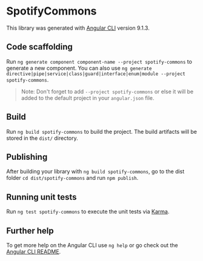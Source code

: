 # SpotifyCommons

This library was generated with [Angular CLI](https://github.com/angular/angular-cli) version 9.1.3.

## Code scaffolding

Run `ng generate component component-name --project spotify-commons` to generate a new component. You can also use `ng generate directive|pipe|service|class|guard|interface|enum|module --project spotify-commons`.
> Note: Don't forget to add `--project spotify-commons` or else it will be added to the default project in your `angular.json` file. 

## Build

Run `ng build spotify-commons` to build the project. The build artifacts will be stored in the `dist/` directory.

## Publishing

After building your library with `ng build spotify-commons`, go to the dist folder `cd dist/spotify-commons` and run `npm publish`.

## Running unit tests

Run `ng test spotify-commons` to execute the unit tests via [Karma](https://karma-runner.github.io).

## Further help

To get more help on the Angular CLI use `ng help` or go check out the [Angular CLI README](https://github.com/angular/angular-cli/blob/master/README.md).
